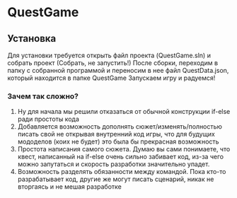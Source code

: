 # QuestGame
## Установка
Для установки требуется открыть файл проекта (QuestGame.sln) и собрать проект (Собрать, не запустить!)
После сборки, переходим в папку с собранной программой и переносим в нее файл QuestData.json, который находится в папке QuestGame
Запускаем игру и радуемся!
### Зачем так сложно?
1. Ну для начала мы решили отказаться от обычной конструкции if-else ради простоты кода
2. Добавляется возможность дополнять сюжет/изменять/полностью писать свой не открывая внутренний код игры, что для будущих мододелов (коих не будет) это была бы прекрасная возможность
3. Простота написания самого сюжета. Думаю вы сами понимаете, что квест, написанный на if-else очень сильно забивает код, из-за чего можно запутаться и скорость разработки значительно упадет.
4. Возможность разделять обязанности между командой. Пока кто-то разрабатывает код, другие же могут писать сценарий, никак не вторгаясь и не мешая разработке

